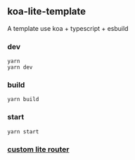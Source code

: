 ## koa-lite-template

A template use koa + typescript + esbuild

### dev

```
yarn
yarn dev
```

### build

```
yarn build
```

### start

```
yarn start
```

### [custom lite router](./docs/router.md)
